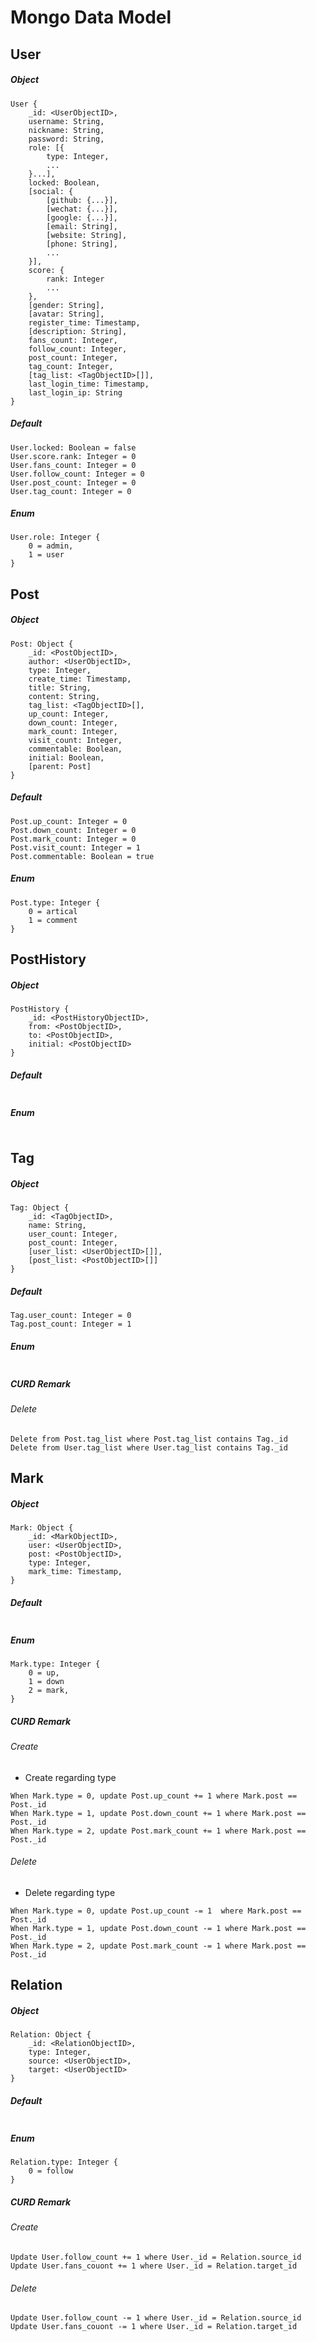 # Mongo Data Model

## User
##### Object
```
User {
    _id: <UserObjectID>,
    username: String,
    nickname: String,
    password: String,
    role: [{
        type: Integer,
        ...    
    }...],
    locked: Boolean,
    [social: {
        [github: {...}],
        [wechat: {...}],
        [google: {...}],
        [email: String],
        [website: String],
        [phone: String],
        ...
    }],
    score: {
        rank: Integer
        ...
    },
    [gender: String],
    [avatar: String],
    register_time: Timestamp,
    [description: String],
    fans_count: Integer,
    follow_count: Integer,
    post_count: Integer,
    tag_count: Integer,
    [tag_list: <TagObjectID>[]],
    last_login_time: Timestamp,
    last_login_ip: String
}
```
##### Default
```
User.locked: Boolean = false
User.score.rank: Integer = 0
User.fans_count: Integer = 0
User.follow_count: Integer = 0
User.post_count: Integer = 0
User.tag_count: Integer = 0
```
##### Enum
```
User.role: Integer {
    0 = admin,
    1 = user
}
```
## Post
##### Object
```
Post: Object {
    _id: <PostObjectID>,
    author: <UserObjectID>,
    type: Integer,
    create_time: Timestamp,
    title: String,
    content: String,
    tag_list: <TagObjectID>[],
    up_count: Integer,
    down_count: Integer,
    mark_count: Integer,
    visit_count: Integer,
    commentable: Boolean,
    initial: Boolean,
    [parent: Post]
}
```
##### Default
```
Post.up_count: Integer = 0
Post.down_count: Integer = 0
Post.mark_count: Integer = 0
Post.visit_count: Integer = 1
Post.commentable: Boolean = true
```
##### Enum
```
Post.type: Integer {
    0 = artical
    1 = comment
}
```
## PostHistory
##### Object
```
PostHistory {
    _id: <PostHistoryObjectID>,
    from: <PostObjectID>,
    to: <PostObjectID>,
    initial: <PostObjectID>
}
```
##### Default
```
```
##### Enum
```
```
## Tag
##### Object
```
Tag: Object {
    _id: <TagObjectID>,
    name: String,
    user_count: Integer,
    post_count: Integer,
    [user_list: <UserObjectID>[]],
    [post_list: <PostObjectID>[]]
}
```
##### Default
```
Tag.user_count: Integer = 0
Tag.post_count: Integer = 1
```
##### Enum
```
```
##### CURD Remark
###### Delete
```
Delete from Post.tag_list where Post.tag_list contains Tag._id
Delete from User.tag_list where User.tag_list contains Tag._id
```
## Mark
##### Object
```
Mark: Object {
    _id: <MarkObjectID>,
    user: <UserObjectID>,
    post: <PostObjectID>,
    type: Integer, 
    mark_time: Timestamp,
}
```
##### Default
```
```
##### Enum
```
Mark.type: Integer {
    0 = up,
    1 = down
    2 = mark,
}
```
##### CURD Remark
###### Create
- Create regarding type
```
When Mark.type = 0, update Post.up_count += 1 where Mark.post == Post._id
When Mark.type = 1, update Post.down_count += 1 where Mark.post == Post._id
When Mark.type = 2, update Post.mark_count += 1 where Mark.post == Post._id
```
###### Delete
- Delete regarding type
```
When Mark.type = 0, update Post.up_count -= 1  where Mark.post == Post._id
When Mark.type = 1, update Post.down_count -= 1 where Mark.post == Post._id
When Mark.type = 2, update Post.mark_count -= 1 where Mark.post == Post._id
```
## Relation
##### Object
```
Relation: Object {
    _id: <RelationObjectID>,
    type: Integer,
    source: <UserObjectID>,
    target: <UserObjectID>
}
```
##### Default
```
```
##### Enum
```
Relation.type: Integer {
    0 = follow
}
```
##### CURD Remark
###### Create
```
Update User.follow_count += 1 where User._id = Relation.source_id
Update User.fans_couont += 1 where User._id = Relation.target_id
```
###### Delete
```
Update User.follow_count -= 1 where User._id = Relation.source_id
Update User.fans_couont -= 1 where User._id = Relation.target_id
```



